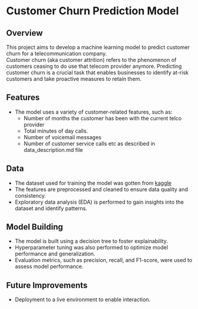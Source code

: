# Customer Churn Prediction Model

## Overview
This project aims to develop a machine learning model to predict customer churn for a telecommunication company.  
Customer churn (aka customer attrition) refers to the phenomenon of customers ceasing to do use that telecom provider anymore.
Predicting customer churn is a crucial task that enables businesses to identify at-risk customers and take proactive measures to retain them.

## Features
- The model uses a variety of customer-related features, such as:
  - Number of months the customer has been with the current telco provider
  - Total minutes of day calls.
  - Number of voicemail messages
  - Number of customer service calls etc as described in data_description.md file

## Data
- The dataset used for training the model was gotten from [kaggle](https://www.kaggle.com/competitions/customer-churn-prediction-2020/data)
- The features are preprocessed and cleaned to ensure data quality and consistency.
- Exploratory data analysis (EDA) is performed to gain insights into the dataset and identify patterns.

## Model Building
- The model is built using a decision tree to foster explainability.
- Hyperparameter tuning was also performed to optimize model performance and generalization.
- Evaluation metrics, such as precision, recall, and F1-score, were used to assess model performance.

## Future Improvements
- Deployment to a live environment to enable interaction.